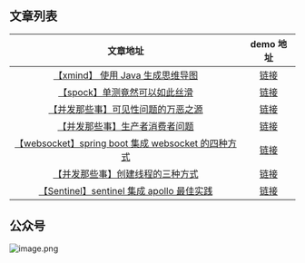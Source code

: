 ## 文章列表
| **文章地址** | **demo 地址** |
| :---: | :---: |
| [【xmind】 使用 Java 生成思维导图](https://mp.weixin.qq.com/s?__biz=MzIzODE1NzA1MA==&mid=2650157722&idx=1&sn=5d14886e7ed954ae34fd6bafeaf827b5&chksm=f13f3f0fc648b61992565a6b601c8aa7d1b29c32f0e159c0eadb126d8f61ebdbfb5a7d1a39a5&scene=0&xtrack=1#rd) | [链接](https://github.com/kiwiflydream/study-example/tree/master/study-xmind-example) |
| [【spock】单测竟然可以如此丝滑](https://mp.weixin.qq.com/s?__biz=MzIzODE1NzA1MA==&mid=2650157703&idx=1&sn=0e0b18fe866b4b34149ff31c3be9689e&chksm=f13f3f12c648b6048ec493ef586532e6caa62a636cb3ba77ac9b856d560013e79af88b5b59ed&scene=0&xtrack=1#rd) | [链接](https://github.com/kiwiflydream/study-example/tree/master/study-spock-example) |
| [【并发那些事】可见性问题的万恶之源](https://mp.weixin.qq.com/s?__biz=MzIzODE1NzA1MA==&mid=2650157718&idx=1&sn=bf6122645ea1bc1b192f52c6e7a1f7f6&chksm=f13f3f03c648b615fe4b5cc93ce05a037ba29db68043bbbc1acc8c6acec22af39e7dac4d069d&scene=0&xtrack=1#rd) | [链接](https://github.com/kiwiflydream/study-example/tree/master/study-thread-example) |
| [【并发那些事】生产者消费者问题](https://mp.weixin.qq.com/s?__biz=MzIzODE1NzA1MA==&mid=2650157708&idx=1&sn=30aa27b6a2463ba38c9f61438863329d&chksm=f13f3f19c648b60f5e03a02c733adf138b36447943ae9c624974e1a842dd7d37251bbe7a69b7&scene=0&xtrack=1#rd) | [链接](https://github.com/kiwiflydream/study-example/tree/master/study-thread-example) |
| [【websocket】spring boot 集成 websocket 的四种方式](https://mp.weixin.qq.com/s?__biz=MzIzODE1NzA1MA==&mid=2650157699&idx=1&sn=879d72a187e65d2ccd297ab44ca50d2c&chksm=f13f3f16c648b6006483c92a5811402726761eb7ea139488623d91029759f7c651f9dd6e3de7&scene=0&xtrack=1#rd) | [链接](https://github.com/kiwiflydream/study-example/tree/master/study-websocket-example) |
| [【并发那些事】创建线程的三种方式](https://mp.weixin.qq.com/s?__biz=MzIzODE1NzA1MA==&mid=2650157695&idx=1&sn=780603b41fb81746c173c0993b3d25b7&chksm=f13f3feac648b6fc112d222954e63546a0ed48d8ce0daa614768cbe7e126bd056a5c51b9bf0f&scene=0&xtrack=1#rd) | [链接](https://github.com/kiwiflydream/study-example/tree/master/study-thread-example) |
| [【Sentinel】sentinel 集成 apollo 最佳实践](https://mp.weixin.qq.com/s?__biz=MzIzODE1NzA1MA==&mid=2650157682&idx=1&sn=3425812eed9f8e828b8894c150639824&chksm=f13f3fe7c648b6f17d60e733eb15400c98d9806d8241f42a1111ec9e315d4ec23ed62b5e23e0&scene=0&xtrack=1#rd) | [链接](https://github.com/kiwiflydream/study-example/tree/master/study-sentinel-example) |


## 公众号
![image.png](http://static.coder4j.cn/yuque/0/2019/png/119443/1572792316234-051494af-a1cd-489c-9b71-adc14b54ba6f.png#align=left&display=inline&height=178&name=image.png&originHeight=178&originWidth=621&search=&size=39726&status=done&width=621)